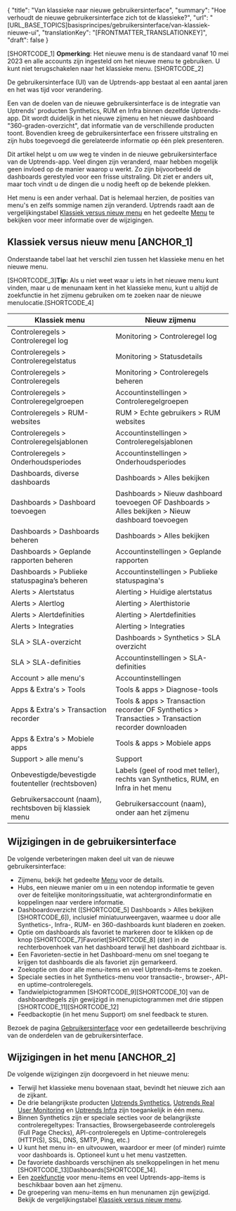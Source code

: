 {
  "title": "Van klassieke naar nieuwe gebruikersinterface",
  "summary": "Hoe verhoudt de nieuwe gebruikersinterface zich tot de klassieke?",
  "url": "[URL_BASE_TOPICS]basisprincipes/gebruikersinterface/van-klassiek-nieuwe-ui",
  "translationKey": "[FRONTMATTER_TRANSLATIONKEY]",
  "draft": false
}

[SHORTCODE_1] **Opmerking**: Het nieuwe menu is de standaard vanaf 10 mei 2023 en alle accounts zijn ingesteld om het nieuwe menu te gebruiken. U kunt niet terugschakelen naar het klassieke menu. [SHORTCODE_2]

De gebruikersinterface (UI) van de Uptrends-app bestaat al een aantal jaren en het was tijd voor verandering. 

Een van de doelen van de nieuwe gebruikersinterface is de integratie van Uptrends' producten Synthetics, RUM en Infra binnen dezelfde Uptrends-app. Dit wordt duidelijk in het nieuwe zijmenu en het nieuwe dashboard "360-graden-overzicht", dat informatie van de verschillende producten toont. Bovendien kreeg de gebruikersinterface een frissere uitstraling en zijn hubs toegevoegd die gerelateerde informatie op één plek presenteren. 

Dit artikel helpt u om uw weg te vinden in de nieuwe gebruikersinterface van de Uptrends-app. Veel dingen zijn veranderd, maar hebben mogelijk geen invloed op de manier waarop u werkt. Zo zijn bijvoorbeeld de dashboards gerestyled voor een frisse uitstraling. Dit ziet er anders uit, maar toch vindt u de dingen die u nodig heeft op de bekende plekken.

Het menu is een ander verhaal. Dat is helemaal herzien, de posities van menu's en zelfs sommige namen zijn veranderd. Uptrends raadt aan de vergelijkingstabel [Klassiek versus nieuw menu]([LINK_URL_1]) en het gedeelte [Menu]([LINK_URL_2]) te bekijken voor meer informatie over de wijzigingen.

## Klassiek versus nieuw menu [ANCHOR_1]

Onderstaande tabel laat het verschil zien tussen het klassieke menu en het nieuwe menu. 

[SHORTCODE_3]**Tip:** Als u niet weet waar u iets in het nieuwe menu kunt vinden, maar u de menunaam kent in het klassieke menu, kunt u altijd de zoekfunctie in het zijmenu gebruiken om te zoeken naar de nieuwe menulocatie.[SHORTCODE_4]

| Klassiek menu                                     | Nieuw zijmenu                                                               |
|--------------------------------------------------|--------------------------------------------------------------------------------|
| Controleregels > Controleregel log                           | Monitoring > Controleregel log                                      |
| Controleregels > Controleregelstatus                        | Monitoring > Statusdetails                                                    |
| Controleregels > Controleregels                              | Monitoring > Controleregels beheren                                                     |
| Controleregels > Controleregelgroepen                        | Accountinstellingen > Controleregelgroepen                                        |
| Controleregels > RUM-websites                          | RUM > Echte gebruikers > RUM websites                                                |
| Controleregels > Controleregelsjablonen                     | Accountinstellingen > Controleregelsjablonen                                     |
| Controleregels > Onderhoudsperiodes                   | Accountinstellingen > Onderhoudsperiodes                                   |
| Dashboards, diverse dashboards                   | Dashboards > Alles bekijken                                                    |
| Dashboards > Dashboard toevoegen                       | Dashboards > Nieuw dashboard toevoegen  OF Dashboards > Alles bekijken >  Nieuw dashboard toevoegen|
| Dashboards > Dashboards beheren                   | Dashboards > Alles bekijken                                                         |
| Dashboards > Geplande rapporten beheren            | Accountinstellingen > Geplande rapporten                                     |
| Dashboards > Publieke statuspagina’s beheren          | Accountinstellingen  > Publieke statuspagina's                                   |
| Alerts > Alertstatus                            | Alerting > Huidige alertstatus                                                |
| Alerts > Alertlog                               | Alerting > Alerthistorie                                                       |
| Alerts > Alertdefinities                       | Alerting > Alertdefinities                                                   |
| Alerts > Integraties                            | Alerting > Integraties                                                        |
| SLA > SLA-overzicht                               | Dashboards > Synthetics > SLA overzicht                        |
| SLA > SLA-definities                            | Accountinstellingen > SLA-definities                                       |
| Account > alle menu's                              | Accountinstellingen                                                         |
| Apps & Extra's > Tools                            | Tools & apps > Diagnose-tools           |
| Apps & Extra's > Transaction recorder             | Tools & apps > Transaction recorder OF Synthetics > Transacties > Transaction recorder downloaden                      |
| Apps & Extra's > Mobiele apps                      | Tools & apps > Mobiele apps                                           |
| Support > alle menu's                              | Support                                                                        |
| Onbevestigde/bevestigde foutenteller (rechtsboven)  | Labels (geel of rood met teller), rechts van Synthetics, RUM, en Infra in het menu           |
| Gebruikersaccount (naam), rechtsboven bij klassiek menu | Gebruikersaccount (naam), onder aan het zijmenu                                     |

## Wijzigingen in de gebruikersinterface

De volgende verbeteringen maken deel uit van de nieuwe gebruikersinterface:

- Zijmenu, bekijk het gedeelte [Menu]([LINK_URL_3]) voor de details.
- Hubs, een nieuwe manier om u in een notendop informatie te geven over de feitelijke monitoringssituatie, wat achtergrondinformatie en koppelingen naar verdere informatie.
- Dashboardoverzicht ([SHORTCODE_5] Dashboards > Alles bekijken [SHORTCODE_6]), inclusief miniatuurweergaven, waarmee u door alle Synthetics-, Infra-, RUM- en 360-dashboards kunt bladeren en zoeken. 
- Optie om dashboards als favoriet te markeren door te klikken op de knop [SHORTCODE_7]Favoriet[SHORTCODE_8] (ster) in de rechterbovenhoek van het dashboard terwijl het dashboard zichtbaar is.
- Een Favorieten-sectie in het Dashboard-menu om snel toegang te krijgen tot dashboards die als favoriet zijn gemarkeerd. 
- Zoekoptie om door alle menu-items en veel Uptrends-items te zoeken.
- Speciale secties in het Synthetics-menu voor transactie-, browser-, API- en uptime-controleregels.
- Tandwielpictogrammen [SHORTCODE_9][SHORTCODE_10] van de dashboardtegels zijn gewijzigd in menupictogrammen met drie stippen [SHORTCODE_11][SHORTCODE_12]
- Feedbackoptie (in het menu Support) om snel feedback te sturen.

Bezoek de pagina [Gebruikersinterface]([LINK_URL_4]) voor een gedetailleerde beschrijving van de onderdelen van de gebruikersinterface.

## Wijzigingen in het menu [ANCHOR_2]

De volgende wijzigingen zijn doorgevoerd in het nieuwe menu:

- Terwijl het klassieke menu bovenaan staat, bevindt het nieuwe zich aan de zijkant. 
- De drie belangrijkste producten [Uptrends Synthetics]([LINK_URL_5]), [Uptrends Real User Monitoring]([LINK_URL_6]) en [Uptrends Infra]([LINK_URL_7]) zijn toegankelijk in één menu.
- Binnen Synthetics zijn er speciale secties voor de belangrijkste controleregeltypes: Transacties, Browsergebaseerde controleregels (Full Page Checks), API-controleregels en Uptime-controleregels (HTTP(S), SSL, DNS, SMTP, Ping, etc.)
- U kunt het menu in- en uitvouwen, waardoor er meer (of minder) ruimte voor dashboards is. Optioneel kunt u het menu vastzetten.
- De favoriete dashboards verschijnen als snelkoppelingen in het menu [SHORTCODE_13]Dashboards[SHORTCODE_14].   
- Een [zoekfunctie]([LINK_URL_8]) voor menu-items en veel Uptrends-app-items is beschikbaar boven aan het zijmenu. 
- De groepering van menu-items en hun menunamen zijn gewijzigd. Bekijk de vergelijkingstabel [Klassiek versus nieuw menu]([LINK_URL_9]). 

